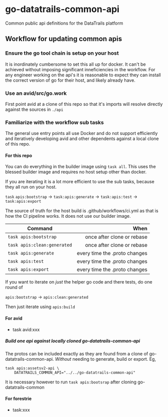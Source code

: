 # go-datatrails-common-api

Common public api definitions for the DataTrails platform

## Workflow for updating common apis

### Ensure the go tool chain is setup on your host

It is inordinately cumbersome to set this all up for docker. It can't be
achieved without imposing significant inneficiencies in the workflow. For any
engineer working on the api's it is reasonable to expect they can install the
correct version of go for their host, and likely already have.

### Use an avid/src/go.work

First point avid at a clone of this repo so that it's imports will resolve
directly against the sources in `./api`

### Familiarize with the workflow sub tasks

The general use entry points all use Docker and do not support efficiently and
iteratively developing avid and other dependents against a local clone of this
repo.

#### For this repo

You can do everything in the builder image using `task all`. This uses the
blessed builder image and requires no host setup other than docker.

If you are iterating it is a lot more efficient to use the sub tasks, because they all run on your host.

`task` `apis:bootstrap` -> `task:apis:generate` -> `task:apis:test` -> `task:apis:export`

The source of truth for the host build is .github/workflows/ci.yml as that is
how the CI pipeline works. It does not use our builder image.

| Command                        | When                            |
| ---------------------          | ------------------------------: |
| `task apis:bootstrap`          | once after clone or rebase      |
| `task apis:clean:generated`    | once after clone or rebase      |
| `task apis:generate`           | every time the .proto changes   |
| `task apis:test`               | every time the .proto changes   |
| `task apis:export`             | every time the .proto changes   |

If you want to iterate on *just* the helper go code and there tests, do one round of

`apis:bootstrap` -> `apis:clean:generated`

Then just iterate using `apis:build`


#### For avid

* task avid:xxx

##### Build one api against locally cloned go-datatrails-common-api

The protos can be included exactly as they are found from a clone of go-datatrails-common-api. *Without* needing to generate, build or export. Eg,

    task apis:assetsv2-api \
        DATATRAILS_COMMON_API="../../go-datatrails-common-api"

It is necessary however to run `task apis:bootsrap` after cloning go-datatrails-common
        
#### For forestrie

* task:xxx
